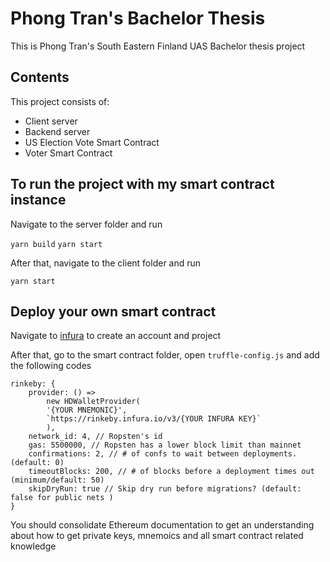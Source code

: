 # Phong Tran's Bachelor Thesis

This is Phong Tran's South Eastern Finland UAS Bachelor thesis project

## Contents

This project consists of:

- Client server
- Backend server
- US Election Vote Smart Contract
- Voter Smart Contract

## To run the project with my smart contract instance

Navigate to the server folder and run

`yarn build`
`yarn start`

After that, navigate to the client folder and run

`yarn start`

## Deploy your own smart contract

Navigate to [infura](https://infura.io/) to create an account and project

After that, go to the smart contract folder, open `truffle-config.js` and add the following codes

```
rinkeby: {
    provider: () =>
        new HDWalletProvider(
        '{YOUR MNEMONIC}',
        `https://rinkeby.infura.io/v3/{YOUR INFURA KEY}`
        ),
    network_id: 4, // Ropsten's id
    gas: 5500000, // Ropsten has a lower block limit than mainnet
    confirmations: 2, // # of confs to wait between deployments. (default: 0)
    timeoutBlocks: 200, // # of blocks before a deployment times out  (minimum/default: 50)
    skipDryRun: true // Skip dry run before migrations? (default: false for public nets )
}
```

You should consolidate Ethereum documentation to get an understanding about how to get private keys, mnemoics and all smart contract related knowledge